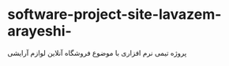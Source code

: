 # software-project-site-lavazem-arayeshi-
پروژه تیمی نرم افزاری با موضوع فروشگاه آنلاین لوازم آرایشی
